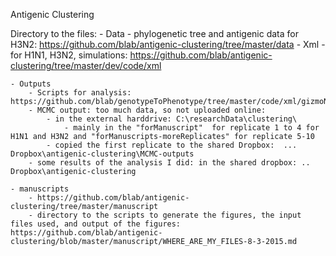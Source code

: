 Antigenic Clustering

Directory to the files:
	- Data
		- phylogenetic tree and antigenic data for H3N2: https://github.com/blab/antigenic-clustering/tree/master/data
	- Xml
		- for H1N1, H3N2, simulations: https://github.com/blab/antigenic-clustering/tree/master/dev/code/xml

	- Outputs
		- Scripts for analysis: https://github.com/blab/genotypeToPhenotype/tree/master/code/xml/gizmoNew
		- MCMC output: too much data, so not uploaded online: 
			- in the external harddrive: C:\researchData\clustering\
				- mainly in the "forManuscript"  for replicate 1 to 4 for H1N1 and H3N2 and "forManuscripts-moreReplicates" for replicate 5-10
			- copied the first replicate to the shared Dropbox:  ... Dropbox\antigenic-clustering\MCMC-outputs
		- some results of the analysis I did: in the shared dropbox: .. Dropbox\antigenic-clustering
		
	- manuscripts
		- https://github.com/blab/antigenic-clustering/tree/master/manuscript
		- directory to the scripts to generate the figures, the input files used, and output of the figures: https://github.com/blab/antigenic-clustering/blob/master/manuscript/WHERE_ARE_MY_FILES-8-3-2015.md
		

